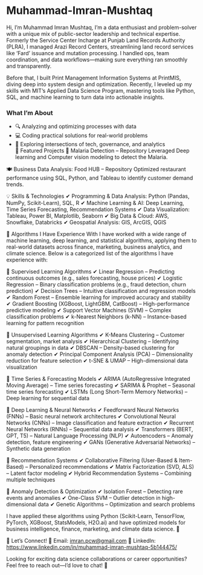 # Muhammad-Imran-Mushtaq

Hi, I’m Muhammad Imran Mushtaq, I’m a data enthusiast and problem-solver with a unique mix of public-sector leadership and technical expertise. Formerly the Service Center Incharge at Punjab Land Records Authority (PLRA), I managed Arazi Record Centers, streamlining land record services like ‘Fard’ issuance and mutation processing. I handled ops, team coordination, and data workflows—making sure everything ran smoothly and transparently.

Before that, I built Print Management Information Systems at PrintMIS, diving deep into system design and optimization. Recently, I leveled up my skills with MIT’s Applied Data Science Program, mastering tools like Python, SQL, and machine learning to turn data into actionable insights.

### What I’m About
- 🔍 Analyzing and optimizing processes with data  
- 💻 Coding practical solutions for real-world problems  
- 🌱 Exploring intersections of tech, governance, and analytics  
📌 Featured Projects
🏡 Malaria Detection – Repository
Leveraged Deep learning and Computer vision modeling to detect the Malaria.

🍽 Business Data Analysis: Food HUB – Repository
Optimized restaurant performance using SQL, Python, and Tableau to identify customer demand trends.

💡 Skills & Technologies
✔ Programming & Data Analysis: Python (Pandas, NumPy, Scikit-Learn), SQL, R ✔ Machine Learning & AI: Deep Learning, Time Series Forecasting, Recommendation Systems ✔ Data Visualization: Tableau, Power BI, Matplotlib, Seaborn ✔ Big Data & Cloud: AWS, Snowflake, Databricks ✔ Geospatial Analysis: GIS, ArcGIS, QGIS

📌 Algorithms I Have Experience With
I have worked with a wide range of machine learning, deep learning, and statistical algorithms, applying them to real-world datasets across finance, marketing, business analytics, and climate science. Below is a categorized list of the algorithms I have experience with:

🔹 Supervised Learning Algorithms
✔ Linear Regression – Predicting continuous outcomes (e.g., sales forecasting, house prices) ✔ Logistic Regression – Binary classification problems (e.g., fraud detection, churn prediction) ✔ Decision Trees – Intuitive classification and regression models ✔ Random Forest – Ensemble learning for improved accuracy and stability ✔ Gradient Boosting (XGBoost, LightGBM, CatBoost) – High-performance predictive modeling ✔ Support Vector Machines (SVM) – Complex classification problems ✔ k-Nearest Neighbors (k-NN) – Instance-based learning for pattern recognition

🔹 Unsupervised Learning Algorithms
✔ K-Means Clustering – Customer segmentation, market analysis ✔ Hierarchical Clustering – Identifying natural groupings in data ✔ DBSCAN – Density-based clustering for anomaly detection ✔ Principal Component Analysis (PCA) – Dimensionality reduction for feature selection ✔ t-SNE & UMAP – High-dimensional data visualization

🔹 Time Series & Forecasting Models
✔ ARIMA (AutoRegressive Integrated Moving Average) – Time series forecasting ✔ SARIMA & Prophet – Seasonal time series forecasting ✔ LSTMs (Long Short-Term Memory Networks) – Deep learning for sequential data

🔹 Deep Learning & Neural Networks
✔ Feedforward Neural Networks (FNNs) – Basic neural network architectures ✔ Convolutional Neural Networks (CNNs) – Image classification and feature extraction ✔ Recurrent Neural Networks (RNNs) – Sequential data analysis ✔ Transformers (BERT, GPT, T5) – Natural Language Processing (NLP) ✔ Autoencoders – Anomaly detection, feature engineering ✔ GANs (Generative Adversarial Networks) – Synthetic data generation

🔹 Recommendation Systems
✔ Collaborative Filtering (User-Based & Item-Based) – Personalized recommendations ✔ Matrix Factorization (SVD, ALS) – Latent factor modeling ✔ Hybrid Recommendation Systems – Combining multiple techniques

🔹 Anomaly Detection & Optimization
✔ Isolation Forest – Detecting rare events and anomalies ✔ One-Class SVM – Outlier detection in high-dimensional data ✔ Genetic Algorithms – Optimization and search problems

I have applied these algorithms using Python (Scikit-Learn, TensorFlow, PyTorch, XGBoost, StatsModels, H2O.ai) and have optimized models for business intelligence, finance, marketing, and climate data science. 🚀

🚀 Let’s Connect!
📧 Email: imran.pcw@gmail.com 💼 LinkedIn: https://www.linkedin.com/in/muhammad-imran-mushtaq-5b144475/

Looking for exciting data science collaborations or career opportunities? Feel free to reach out—I’d love to chat! 🚀

